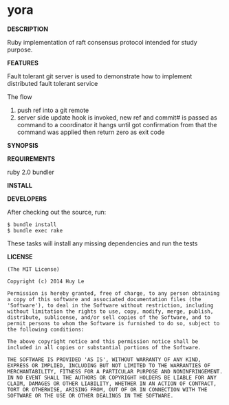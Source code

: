 # yora

**DESCRIPTION**

Ruby implementation of raft consensus protocol intended for study purpose.

**FEATURES**

Fault tolerant git server is used to demonstrate how to implement distributed fault tolerant service

The flow

1. push ref into a git remote
2. server side update hook is invoked, new ref and commit# is passed as command to a coordinator
it hangs until got confirmation from that the command was applied then return zero as exit code

**SYNOPSIS**

**REQUIREMENTS**

ruby 2.0
bundler

**INSTALL**

**DEVELOPERS**

After checking out the source, run:

    $ bundle install
    $ bundle exec rake

These tasks will install any missing dependencies and run the tests

**LICENSE**

    (The MIT License)

    Copyright (c) 2014 Huy Le

    Permission is hereby granted, free of charge, to any person obtaining
    a copy of this software and associated documentation files (the
    'Software'), to deal in the Software without restriction, including
    without limitation the rights to use, copy, modify, merge, publish,
    distribute, sublicense, and/or sell copies of the Software, and to
    permit persons to whom the Software is furnished to do so, subject to
    the following conditions:

    The above copyright notice and this permission notice shall be
    included in all copies or substantial portions of the Software.

    THE SOFTWARE IS PROVIDED 'AS IS', WITHOUT WARRANTY OF ANY KIND,
    EXPRESS OR IMPLIED, INCLUDING BUT NOT LIMITED TO THE WARRANTIES OF
    MERCHANTABILITY, FITNESS FOR A PARTICULAR PURPOSE AND NONINFRINGEMENT.
    IN NO EVENT SHALL THE AUTHORS OR COPYRIGHT HOLDERS BE LIABLE FOR ANY
    CLAIM, DAMAGES OR OTHER LIABILITY, WHETHER IN AN ACTION OF CONTRACT,
    TORT OR OTHERWISE, ARISING FROM, OUT OF OR IN CONNECTION WITH THE
    SOFTWARE OR THE USE OR OTHER DEALINGS IN THE SOFTWARE.
